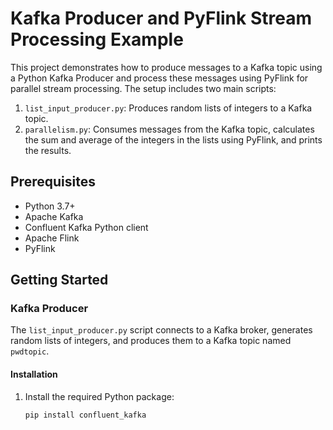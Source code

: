 
# Kafka Producer and PyFlink Stream Processing Example

This project demonstrates how to produce messages to a Kafka topic using a Python Kafka Producer and process these messages using PyFlink for parallel stream processing. The setup includes two main scripts:

1. `list_input_producer.py`: Produces random lists of integers to a Kafka topic.
2. `parallelism.py`: Consumes messages from the Kafka topic, calculates the sum and average of the integers in the lists using PyFlink, and prints the results.

## Prerequisites

- Python 3.7+
- Apache Kafka
- Confluent Kafka Python client
- Apache Flink
- PyFlink

## Getting Started

### Kafka Producer

The `list_input_producer.py` script connects to a Kafka broker, generates random lists of integers, and produces them to a Kafka topic named `pwdtopic`.

#### Installation

1. Install the required Python package:

   ```sh
   pip install confluent_kafka
